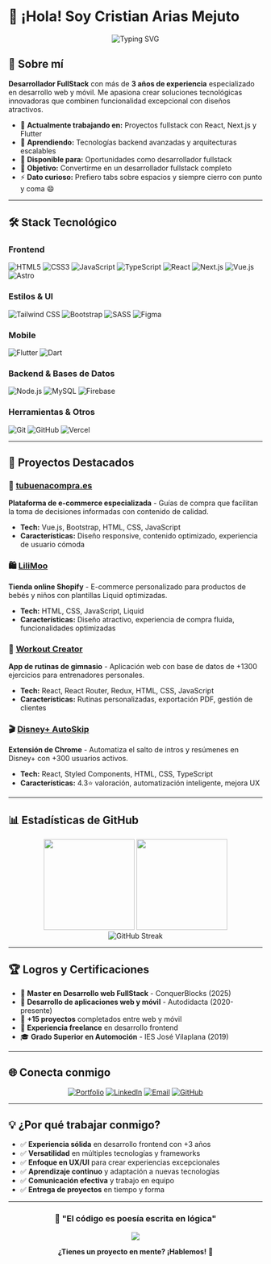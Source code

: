 # 👋 ¡Hola! Soy Cristian Arias Mejuto

<div align="center">
  <img src="https://readme-typing-svg.herokuapp.com?font=Fira+Code&weight=600&size=28&duration=4000&pause=1000&color=3B82F6&center=true&vCenter=true&width=600&lines=Desarrollador+FullStack;Frontend+%2B+Backend;React+%7C+Vue+%7C+Flutter;Creando+experiencias+digitales" alt="Typing SVG" />
</div>

## 🚀 Sobre mí

**Desarrollador FullStack** con más de **3 años de experiencia** especializado en desarrollo web y móvil. Me apasiona crear soluciones tecnológicas innovadoras que combinen funcionalidad excepcional con diseños atractivos.

- 🔭 **Actualmente trabajando en:** Proyectos fullstack con React, Next.js y Flutter
- 🌱 **Aprendiendo:** Tecnologías backend avanzadas y arquitecturas escalables
- 💼 **Disponible para:** Oportunidades como desarrollador fullstack
- 🎯 **Objetivo:** Convertirme en un desarrollador fullstack completo
- ⚡ **Dato curioso:** Prefiero tabs sobre espacios y siempre cierro con punto y coma 😄

---

## 🛠️ Stack Tecnológico

### **Frontend**
![HTML5](https://img.shields.io/badge/HTML5-E34F26?style=for-the-badge&logo=html5&logoColor=white)
![CSS3](https://img.shields.io/badge/CSS3-1572B6?style=for-the-badge&logo=css3&logoColor=white)
![JavaScript](https://img.shields.io/badge/JavaScript-F7DF1E?style=for-the-badge&logo=javascript&logoColor=black)
![TypeScript](https://img.shields.io/badge/TypeScript-007ACC?style=for-the-badge&logo=typescript&logoColor=white)
![React](https://img.shields.io/badge/React-20232A?style=for-the-badge&logo=react&logoColor=61DAFB)
![Next.js](https://img.shields.io/badge/Next.js-000000?style=for-the-badge&logo=next.js&logoColor=white)
![Vue.js](https://img.shields.io/badge/Vue.js-4FC08D?style=for-the-badge&logo=vue.js&logoColor=white)
![Astro](https://img.shields.io/badge/Astro-FF5D01?style=for-the-badge&logo=astro&logoColor=white)

### **Estilos & UI**
![Tailwind CSS](https://img.shields.io/badge/Tailwind_CSS-38B2AC?style=for-the-badge&logo=tailwind-css&logoColor=white)
![Bootstrap](https://img.shields.io/badge/Bootstrap-563D7C?style=for-the-badge&logo=bootstrap&logoColor=white)
![SASS](https://img.shields.io/badge/SASS-CC6699?style=for-the-badge&logo=sass&logoColor=white)
![Figma](https://img.shields.io/badge/Figma-F24E1E?style=for-the-badge&logo=figma&logoColor=white)

### **Mobile**
![Flutter](https://img.shields.io/badge/Flutter-02569B?style=for-the-badge&logo=flutter&logoColor=white)
![Dart](https://img.shields.io/badge/Dart-0175C2?style=for-the-badge&logo=dart&logoColor=white)

### **Backend & Bases de Datos**
![Node.js](https://img.shields.io/badge/Node.js-43853D?style=for-the-badge&logo=node.js&logoColor=white)
![MySQL](https://img.shields.io/badge/MySQL-005C84?style=for-the-badge&logo=mysql&logoColor=white)
![Firebase](https://img.shields.io/badge/Firebase-039BE5?style=for-the-badge&logo=Firebase&logoColor=white)

### **Herramientas & Otros**
![Git](https://img.shields.io/badge/Git-F05032?style=for-the-badge&logo=git&logoColor=white)
![GitHub](https://img.shields.io/badge/GitHub-100000?style=for-the-badge&logo=github&logoColor=white)
![Vercel](https://img.shields.io/badge/Vercel-000000?style=for-the-badge&logo=vercel&logoColor=white)

---

## 🎯 Proyectos Destacados

### 🛒 [tubuenacompra.es](https://tubuenacompra.es/)
**Plataforma de e-commerce especializada** - Guías de compra que facilitan la toma de decisiones informadas con contenido de calidad.
- **Tech:** Vue.js, Bootstrap, HTML, CSS, JavaScript
- **Características:** Diseño responsive, contenido optimizado, experiencia de usuario cómoda

### 🛍️ [LiliMoo](https://lilimoo.com/)
**Tienda online Shopify** - E-commerce personalizado para productos de bebés y niños con plantillas Liquid optimizadas.
- **Tech:** HTML, CSS, JavaScript, Liquid
- **Características:** Diseño atractivo, experiencia de compra fluida, funcionalidades optimizadas

### 💪 [Workout Creator](https://workoutcreator.app/)
**App de rutinas de gimnasio** - Aplicación web con base de datos de +1300 ejercicios para entrenadores personales.
- **Tech:** React, React Router, Redux, HTML, CSS, JavaScript
- **Características:** Rutinas personalizadas, exportación PDF, gestión de clientes

### 🎬 [Disney+ AutoSkip](https://chromewebstore.google.com/detail/disney+-autoskip/nkhkilgfcbnblconmaldaobhhalldokb)
**Extensión de Chrome** - Automatiza el salto de intros y resúmenes en Disney+ con +300 usuarios activos.
- **Tech:** React, Styled Components, HTML, CSS, TypeScript
- **Características:** 4.3⭐ valoración, automatización inteligente, mejora UX

---

## 📊 Estadísticas de GitHub

<div align="center">
  <img height="180em" src="https://github-readme-stats.vercel.app/api?username=titoworlddev&show_icons=true&theme=tokyonight&include_all_commits=true&count_private=true&hide_border=true"/>
  <img height="180em" src="https://github-readme-stats.vercel.app/api/top-langs/?username=titoworlddev&layout=compact&langs_count=8&theme=tokyonight&hide_border=true"/>
</div>

<div align="center">
  <img src="https://github-readme-streak-stats.herokuapp.com?user=titoworlddev&theme=tokyonight&hide_border=true&mode=weekly" alt="GitHub Streak"/>
</div>

---

## 🏆 Logros y Certificaciones

- 📱 **Master en Desarrollo web FullStack** - ConquerBlocks (2025)
- 📱 **Desarrollo de aplicaciones web y móvil** - Autodidacta (2020-presente)
- 🚀 **+15 proyectos** completados entre web y móvil
- 💼 **Experiencia freelance** en desarrollo frontend
- 🎓 **Grado Superior en Automoción** - IES José Vilaplana (2019)

---

## 🌐 Conecta conmigo

<div align="center">
  
[![Portfolio](https://img.shields.io/badge/Portfolio-FF5722?style=for-the-badge&logo=todoist&logoColor=white)](https://titoworld.dev)
[![LinkedIn](https://img.shields.io/badge/LinkedIn-0077B5?style=for-the-badge&logo=linkedin&logoColor=white)](https://www.linkedin.com/in/cristian-arias-mejuto/)
[![Email](https://img.shields.io/badge/Email-D14836?style=for-the-badge&logo=gmail&logoColor=white)](mailto:titocristian.am@gmail.com)
[![GitHub](https://img.shields.io/badge/GitHub-100000?style=for-the-badge&logo=github&logoColor=white)](https://github.com/titoworlddev)

</div>

---

## 💡 ¿Por qué trabajar conmigo?

- ✅ **Experiencia sólida** en desarrollo frontend con +3 años
- ✅ **Versatilidad** en múltiples tecnologías y frameworks
- ✅ **Enfoque en UX/UI** para crear experiencias excepcionales
- ✅ **Aprendizaje continuo** y adaptación a nuevas tecnologías
- ✅ **Comunicación efectiva** y trabajo en equipo
- ✅ **Entrega de proyectos** en tiempo y forma

---

<div align="center">
  
### 💬 "El código es poesía escrita en lógica"

![](https://quotes-github-readme.vercel.app/api?type=horizontal&theme=tokyonight)

**¿Tienes un proyecto en mente? ¡Hablemos!** 🚀

</div>
